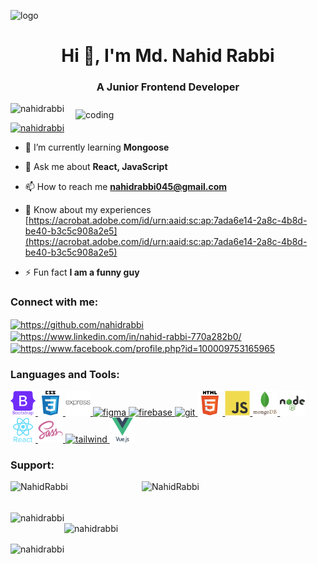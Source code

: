 ![logo](https://media.licdn.com/dms/image/v2/D4E16AQFlys_-I2sieg/profile-displaybackgroundimage-shrink_350_1400/profile-displaybackgroundimage-shrink_350_1400/0/1706833839167?e=1737590400&v=beta&t=yM4Tu-G9zgZB6txeLXXuymUCG79rdoYfxxM73RxDjhQ)
<h1 align="center">Hi 👋, I'm Md. Nahid Rabbi</h1>
<h3 align="center">A Junior Frontend Developer</h3>

<img align='right' alt='coding' width="400" style="margin-top: 10px;" src="https://img.freepik.com/free-vector/hand-drawn-web-developers_23-2148819604.jpg">


<p align="left"> <img src="https://komarev.com/ghpvc/?username=nahidrabbi&label=Profile%20views&color=0e75b6&style=flat" alt="nahidrabbi" /> </p>

<p align="left"> <a href="https://github.com/ryo-ma/github-profile-trophy"><img src="https://github-profile-trophy.vercel.app/?username=nahidrabbi" alt="nahidrabbi" /></a> </p>

- 🌱 I’m currently learning ****Mongoose****

- 💬 Ask me about ****React, JavaScript****

- 📫 How to reach me ****nahidrabbi045@gmail.com****

- 📄 Know about my experiences [https://acrobat.adobe.com/id/urn:aaid:sc:ap:7ada6e14-2a8c-4b8d-be40-b3c5c908a2e5](https://acrobat.adobe.com/id/urn:aaid:sc:ap:7ada6e14-2a8c-4b8d-be40-b3c5c908a2e5)

- ⚡ Fun fact **I am a funny guy**

<h3 align="left">Connect with me:</h3>
<p align="left">
<a href="https://dev.to/https://github.com/nahidrabbi" target="blank"><img align="center" src="https://raw.githubusercontent.com/rahuldkjain/github-profile-readme-generator/master/src/images/icons/Social/devto.svg" alt="https://github.com/nahidrabbi" height="30" width="40" /></a>
<a href="https://linkedin.com/in/https://www.linkedin.com/in/nahid-rabbi-770a282b0/" target="blank"><img align="center" src="https://raw.githubusercontent.com/rahuldkjain/github-profile-readme-generator/master/src/images/icons/Social/linked-in-alt.svg" alt="https://www.linkedin.com/in/nahid-rabbi-770a282b0/" height="30" width="40" /></a>
<a href="https://fb.com/https://www.facebook.com/profile.php?id=100009753165965" target="blank"><img align="center" src="https://raw.githubusercontent.com/rahuldkjain/github-profile-readme-generator/master/src/images/icons/Social/facebook.svg" alt="https://www.facebook.com/profile.php?id=100009753165965" height="30" width="40" /></a>
</p>

<h3 align="left">Languages and Tools:</h3>
<p align="left"> <a href="https://getbootstrap.com" target="_blank" rel="noreferrer"> <img src="https://raw.githubusercontent.com/devicons/devicon/master/icons/bootstrap/bootstrap-plain-wordmark.svg" alt="bootstrap" width="40" height="40"/> </a> <a href="https://www.w3schools.com/css/" target="_blank" rel="noreferrer"> <img src="https://raw.githubusercontent.com/devicons/devicon/master/icons/css3/css3-original-wordmark.svg" alt="css3" width="40" height="40"/> </a> <a href="https://expressjs.com" target="_blank" rel="noreferrer"> <img src="https://raw.githubusercontent.com/devicons/devicon/master/icons/express/express-original-wordmark.svg" alt="express" width="40" height="40"/> </a> <a href="https://www.figma.com/" target="_blank" rel="noreferrer"> <img src="https://www.vectorlogo.zone/logos/figma/figma-icon.svg" alt="figma" width="40" height="40"/> </a> <a href="https://firebase.google.com/" target="_blank" rel="noreferrer"> <img src="https://www.vectorlogo.zone/logos/firebase/firebase-icon.svg" alt="firebase" width="40" height="40"/> </a> <a href="https://git-scm.com/" target="_blank" rel="noreferrer"> <img src="https://www.vectorlogo.zone/logos/git-scm/git-scm-icon.svg" alt="git" width="40" height="40"/> </a> <a href="https://www.w3.org/html/" target="_blank" rel="noreferrer"> <img src="https://raw.githubusercontent.com/devicons/devicon/master/icons/html5/html5-original-wordmark.svg" alt="html5" width="40" height="40"/> </a> <a href="https://developer.mozilla.org/en-US/docs/Web/JavaScript" target="_blank" rel="noreferrer"> <img src="https://raw.githubusercontent.com/devicons/devicon/master/icons/javascript/javascript-original.svg" alt="javascript" width="40" height="40"/> </a> <a href="https://www.mongodb.com/" target="_blank" rel="noreferrer"> <img src="https://raw.githubusercontent.com/devicons/devicon/master/icons/mongodb/mongodb-original-wordmark.svg" alt="mongodb" width="40" height="40"/> </a> <a href="https://nodejs.org" target="_blank" rel="noreferrer"> <img src="https://raw.githubusercontent.com/devicons/devicon/master/icons/nodejs/nodejs-original-wordmark.svg" alt="nodejs" width="40" height="40"/> </a> <a href="https://reactjs.org/" target="_blank" rel="noreferrer"> <img src="https://raw.githubusercontent.com/devicons/devicon/master/icons/react/react-original-wordmark.svg" alt="react" width="40" height="40"/> </a> <a href="https://sass-lang.com" target="_blank" rel="noreferrer"> <img src="https://raw.githubusercontent.com/devicons/devicon/master/icons/sass/sass-original.svg" alt="sass" width="40" height="40"/> </a> <a href="https://tailwindcss.com/" target="_blank" rel="noreferrer"> <img src="https://www.vectorlogo.zone/logos/tailwindcss/tailwindcss-icon.svg" alt="tailwind" width="40" height="40"/> </a> <a href="https://vuejs.org/" target="_blank" rel="noreferrer"> <img src="https://raw.githubusercontent.com/devicons/devicon/master/icons/vuejs/vuejs-original-wordmark.svg" alt="vuejs" width="40" height="40"/> </a> </p>

<h3 align="left">Support:</h3>
<p><a href="https://www.buymeacoffee.com/NahidRabbi"> <img align="left" src="https://cdn.buymeacoffee.com/buttons/v2/default-yellow.png" height="50" width="210" alt="NahidRabbi" /></a><a href="https://ko-fi.com/NahidRabbi"> <img align="left" src="https://cdn.ko-fi.com/cdn/kofi3.png?v=3" height="50" width="210" alt="NahidRabbi" /></a></p><br><br>

<p><img align="left" src="https://github-readme-stats.vercel.app/api/top-langs?username=nahidrabbi&show_icons=true&locale=en&layout=compact" alt="nahidrabbi" /></p>

<p>&nbsp;<img align="center" src="https://github-readme-stats.vercel.app/api?username=nahidrabbi&show_icons=true&locale=en" alt="nahidrabbi" /></p>

<p><img align="center" src="https://github-readme-streak-stats.herokuapp.com/?user=nahidrabbi&" alt="nahidrabbi" /></p>
